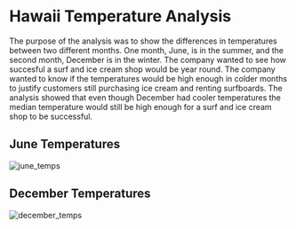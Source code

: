 # Hawaii Temperature Analysis

The purpose of the analysis was to show the differences in temperatures between two different months. One month, June, is in the summer, and the second month, December is in the winter. The company wanted to see how succesful a surf and ice cream shop would be year round. The company wanted to know if the temperatures would be high enough in colder months to justify customers still purchasing ice cream and renting surfboards. The analysis showed that even though December had cooler temperatures the median temperature would still be high enough for a surf and ice cream shop to be successful. 

## June Temperatures

![june_temps](https://user-images.githubusercontent.com/105513491/180835124-9d630e98-fe38-40a2-979c-b114a2902407.png)

## December Temperatures

![december_temps](https://user-images.githubusercontent.com/105513491/180835185-b90e902e-a951-4210-a8f7-6ebaa306a61a.png)
